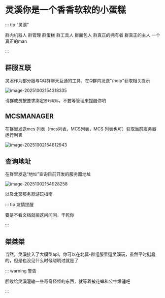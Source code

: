 # 灵溪你是一个香香软软的小蛋糕

::: tip “灵溪”

群内机器人 群管理 群蛋糕 群工具人 群面包人 群真正的拥有者 群真正的主人 一个真正的man

:::

## 群服互联

灵溪作为部分服与QQ群聊天互通的工具，在Q群内发送"/help"获取相关提示

![image-20251002154318335](https://bu.dusays.com/2025/10/02/68de2d1dbd9e1.webp)

请群成员按要求绑定`游戏昵称`，不要等管理来提醒你哟

## MCSMANAGER

在群里发送mcs 列表（mcs列表，MCS列表，MCS 列表也可）获取当前服务器运行列表

![image-20251002154812943](https://bu.dusays.com/2025/10/02/68de2e3d31aaa.webp)

## 查询地址

在群里发送“地址”查询目前开发的服务器地址

![image-20251002154928258](https://bu.dusays.com/2025/10/02/68de2e885d38e.webp)

以及北冥服务器游玩指南

::: tip 友情提醒

要是不看文档就搁这问问问，干死你

:::

## 桀桀桀

当然，灵溪接入了大模型api，你可以在北冥-群组服里逗灵溪玩，虽然平时挺蠢的，但是也没见什么时候聪明过就是了

::: warning 警告

胆敢给灵溪灌输一些奇奇怪怪的东西，就等着被花蝉和公牛爆锤吧

:::

